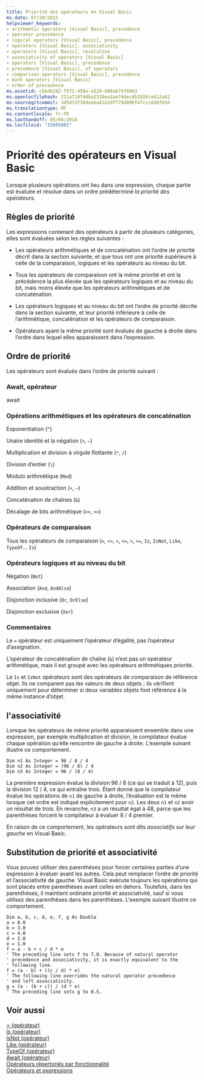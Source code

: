 ```yaml
---
title: Priorité des opérateurs en Visual Basic
ms.date: 07/20/2015
helpviewer_keywords:
- arithmetic operators [Visual Basic], precedence
- operator precedence
- logical operators [Visual Basic], precedence
- operators [Visual Basic], associativity
- operators [Visual Basic], resolution
- associativity of operators [Visual Basic]
- operators [Visual Basic], precedence
- precedence [Visual Basic], of operators
- comparison operators [Visual Basic], precedence
- math operators [Visual Basic]
- order of precedence
ms.assetid: cbbdb282-f572-458e-a520-008a675f8063
ms.openlocfilehash: 211a710f4dba2310ea1ae74decdb1926ce612a62
ms.sourcegitcommit: 3d5d33f384eeba41b2dff79d096f47ccc8d8f03d
ms.translationtype: MT
ms.contentlocale: fr-FR
ms.lasthandoff: 05/04/2018
ms.locfileid: "33605002"
---
```

# <a name="operator-precedence-in-visual-basic"></a>Priorité des opérateurs en Visual Basic
Lorsque plusieurs opérations ont lieu dans une expression, chaque partie est évaluée et résolue dans un ordre prédéterminé *la priorité des opérateurs*.  
  
## <a name="precedence-rules"></a>Règles de priorité  
 Les expressions contenant des opérateurs à partir de plusieurs catégories, elles sont évaluées selon les règles suivantes :  
  
-   Les opérateurs arithmétiques et de concaténation ont l’ordre de priorité décrit dans la section suivante, et que tous ont une priorité supérieure à celle de la comparaison, logiques et les opérateurs au niveau du bit.  
  
-   Tous les opérateurs de comparaison ont la même priorité et ont la précédence la plus élevée que les opérateurs logiques et au niveau du bit, mais moins élevée que les opérateurs arithmétiques et de concaténation.  
  
-   Les opérateurs logiques et au niveau du bit ont l’ordre de priorité décrite dans la section suivante, et leur priorité inférieure à celle de l’arithmétique, concaténation et les opérateurs de comparaison.  
  
-   Opérateurs ayant la même priorité sont évalués de gauche à droite dans l’ordre dans lequel elles apparaissent dans l’expression.  
  
## <a name="precedence-order"></a>Ordre de priorité  
 Les opérateurs sont évalués dans l’ordre de priorité suivant :  
  
### <a name="await-operator"></a>Await, opérateur  
 await  
  
### <a name="arithmetic-and-concatenation-operators"></a>Opérations arithmétiques et les opérateurs de concaténation  
 Exponentiation (`^`)  
  
 Unaire identité et la négation (`+`, `–`)  
  
 Multiplication et division à virgule flottante (`*`, `/`)  
  
 Division d’entier (`\`)  
  
 Modulo arithmétique (`Mod`)  
  
 Addition et soustraction (`+`, `–`)  
  
 Concaténation de chaînes (`&`)  
  
 Décalage de bits arithmétique (`<<`, `>>`)  
  
### <a name="comparison-operators"></a>Opérateurs de comparaison  
 Tous les opérateurs de comparaison (`=`, `<>`, `<`, `<=`, `>`, `>=`, `Is`, `IsNot`, `Like`, `TypeOf`... `Is`)  
  
### <a name="logical-and-bitwise-operators"></a>Opérateurs logiques et au niveau du bit  
 Négation (`Not`)  
  
 Association (`And`, `AndAlso`)  
  
 Disjonction inclusive (`Or`, `OrElse`)  
  
 Disjonction exclusive (`Xor`)  
  
### <a name="comments"></a>Commentaires  
 Le `=` opérateur est uniquement l’opérateur d’égalité, pas l’opérateur d’assignation.  
  
 L’opérateur de concaténation de chaîne (`&`) n’est pas un opérateur arithmétique, mais il est groupé avec les opérateurs arithmétiques priorité.  
  
 Le `Is` et `IsNot` opérateurs sont des opérateurs de comparaison de référence objet. Ils ne comparent pas les valeurs de deux objets ; ils vérifient uniquement pour déterminer si deux variables objets font référence à la même instance d’objet.  
  
## <a name="associativity"></a>l'associativité  
 Lorsque les opérateurs de même priorité apparaissent ensemble dans une expression, par exemple multiplication et division, le compilateur évalue chaque opération qu’elle rencontre de gauche à droite. L'exemple suivant illustre ce comportement.  
  
```  
Dim n1 As Integer = 96 / 8 / 4  
Dim n2 As Integer = (96 / 8) / 4  
Dim n3 As Integer = 96 / (8 / 4)  
```  
  
 La première expression évalue la division 96 / 8 (ce qui se traduit à 12), puis la division 12 / 4, ce qui entraîne trois. Étant donné que le compilateur évalue les opérations de `n1` de gauche à droite, l’évaluation est le même lorsque cet ordre est indiqué explicitement pour `n2`. Les deux `n1` et `n2` avoir un résultat de trois. En revanche, `n3` a un résultat égal à 48, parce que les parenthèses forcent le compilateur à évaluer 8 / 4 premier.  
  
 En raison de ce comportement, les opérateurs sont dits *associatifs sur leur gauche* en Visual Basic.  
  
## <a name="overriding-precedence-and-associativity"></a>Substitution de priorité et associativité  
 Vous pouvez utiliser des parenthèses pour forcer certaines parties d’une expression à évaluer avant les autres. Cela peut remplacer l’ordre de priorité et l’associativité de gauche. Visual Basic exécute toujours les opérations qui sont placés entre parenthèses avant celles en dehors. Toutefois, dans les parenthèses, il maintient ordinaire priorité et associativité, sauf si vous utilisez des parenthèses dans les parenthèses. L'exemple suivant illustre ce comportement.  
  
```  
Dim a, b, c, d, e, f, g As Double  
a = 8.0  
b = 3.0  
c = 4.0  
d = 2.0  
e = 1.0  
f = a - b + c / d * e  
' The preceding line sets f to 7.0. Because of natural operator   
' precedence and associativity, it is exactly equivalent to the   
' following line.  
f = (a - b) + ((c / d) * e)  
' The following line overrides the natural operator precedence   
' and left associativity.  
g = (a - (b + c)) / (d * e)  
' The preceding line sets g to 0.5.  
```  
  
## <a name="see-also"></a>Voir aussi  
 [= (opérateur)](../../../visual-basic/language-reference/operators/assignment-operator.md)  
 [Is (opérateur)](../../../visual-basic/language-reference/operators/is-operator.md)  
 [IsNot (opérateur)](../../../visual-basic/language-reference/operators/isnot-operator.md)  
 [Like (opérateur)](../../../visual-basic/language-reference/operators/like-operator.md)  
 [TypeOf (opérateur)](../../../visual-basic/language-reference/operators/typeof-operator.md)  
 [Await (opérateur)](../../../visual-basic/language-reference/operators/await-operator.md)  
 [Opérateurs répertoriés par fonctionnalité](../../../visual-basic/language-reference/operators/operators-listed-by-functionality.md)  
 [Opérateurs et expressions](../../../visual-basic/programming-guide/language-features/operators-and-expressions/index.md)

